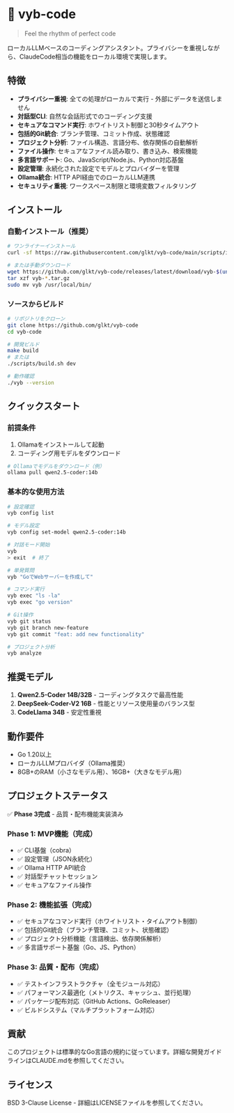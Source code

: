 # 🎵 vyb-code

> Feel the rhythm of perfect code

ローカルLLMベースのコーディングアシスタント。プライバシーを重視しながら、ClaudeCode相当の機能をローカル環境で実現します。

## 特徴

- **プライバシー重視**: 全ての処理がローカルで実行 - 外部にデータを送信しません
- **対話型CLI**: 自然な会話形式でのコーディング支援
- **セキュアなコマンド実行**: ホワイトリスト制御と30秒タイムアウト
- **包括的Git統合**: ブランチ管理、コミット作成、状態確認
- **プロジェクト分析**: ファイル構造、言語分布、依存関係の自動解析
- **ファイル操作**: セキュアなファイル読み取り、書き込み、検索機能
- **多言語サポート**: Go、JavaScript/Node.js、Python対応基盤
- **設定管理**: 永続化された設定でモデルとプロバイダーを管理
- **Ollama統合**: HTTP API経由でのローカルLLM連携
- **セキュリティ重視**: ワークスペース制限と環境変数フィルタリング

## インストール

### 自動インストール（推奨）

```bash
# ワンライナーインストール
curl -sf https://raw.githubusercontent.com/glkt/vyb-code/main/scripts/install.sh | bash

# または手動ダウンロード
wget https://github.com/glkt/vyb-code/releases/latest/download/vyb-$(uname -s | tr '[:upper:]' '[:lower:]')-$(uname -m).tar.gz
tar xzf vyb-*.tar.gz
sudo mv vyb /usr/local/bin/
```

### ソースからビルド

```bash
# リポジトリをクローン
git clone https://github.com/glkt/vyb-code
cd vyb-code

# 開発ビルド
make build
# または
./scripts/build.sh dev

# 動作確認
./vyb --version
```

## クイックスタート

### 前提条件

1. Ollamaをインストールして起動
2. コーディング用モデルをダウンロード

```bash
# Ollamaでモデルをダウンロード（例）
ollama pull qwen2.5-coder:14b
```

### 基本的な使用方法

```bash
# 設定確認
vyb config list

# モデル設定
vyb config set-model qwen2.5-coder:14b

# 対話モード開始
vyb
> exit  # 終了

# 単発質問
vyb "GoでWebサーバーを作成して"

# コマンド実行
vyb exec "ls -la"
vyb exec "go version"

# Git操作
vyb git status
vyb git branch new-feature
vyb git commit "feat: add new functionality"

# プロジェクト分析
vyb analyze
```

## 推奨モデル

1. **Qwen2.5-Coder 14B/32B** - コーディングタスクで最高性能
2. **DeepSeek-Coder-V2 16B** - 性能とリソース使用量のバランス型
3. **CodeLlama 34B** - 安定性重視

## 動作要件

- Go 1.20以上
- ローカルLLMプロバイダ（Ollama推奨）
- 8GB+のRAM（小さなモデル用）、16GB+（大きなモデル用）

## プロジェクトステータス

✅ **Phase 3完成** - 品質・配布機能実装済み

### Phase 1: MVP機能（完成）

- ✅ CLI基盤（cobra）
- ✅ 設定管理（JSON永続化）
- ✅ Ollama HTTP API統合
- ✅ 対話型チャットセッション
- ✅ セキュアなファイル操作

### Phase 2: 機能拡張（完成）

- ✅ セキュアなコマンド実行（ホワイトリスト・タイムアウト制御）
- ✅ 包括的Git統合（ブランチ管理、コミット、状態確認）
- ✅ プロジェクト分析機能（言語検出、依存関係解析）
- ✅ 多言語サポート基盤（Go、JS、Python）

### Phase 3: 品質・配布（完成）

- ✅ テストインフラストラクチャ（全モジュール対応）
- ✅ パフォーマンス最適化（メトリクス、キャッシュ、並行処理）
- ✅ パッケージ配布対応（GitHub Actions、GoReleaser）
- ✅ ビルドシステム（マルチプラットフォーム対応）

## 貢献

このプロジェクトは標準的なGo言語の規約に従っています。詳細な開発ガイドラインはCLAUDE.mdを参照してください。

## ライセンス

BSD 3-Clause License - 詳細はLICENSEファイルを参照してください。
